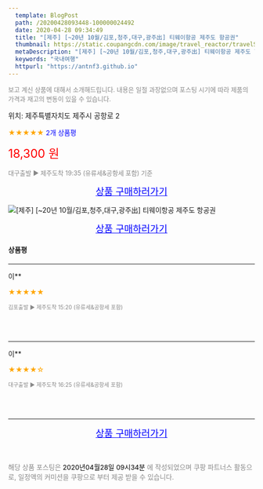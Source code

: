 ```yaml
---
  template: BlogPost
  path: /20200428093448-100000024492
  date: 2020-04-28 09:34:49
  title: "[제주] [~20년 10월/김포,청주,대구,광주出] 티웨이항공 제주도 항공권"
  thumbnail: https://static.coupangcdn.com/image/travel_reactor/travelSeller/common/A00028519/3b6c0f7c-ed2e-4993-8ac1-0ffda0625c14.jpg
  metaDescription: "[제주] [~20년 10월/김포,청주,대구,광주出] 티웨이항공 제주도 항공권,국내여행"
  keywords: "국내여행"
  httpurl: "https://antnf3.github.io"
---
```

  
<span style="color: #888;font-size:0.8rem">보고 계신 상품에 대해서 소개해드립니다.
내용은 일절 과장없으며 포스팅 시기에 따라 제품의 가격과 재고의 변동이 있을 수 있습니다.</span>
  
<span style="font-size: 0.9rem;">위치: 제주특별자치도 제주시 공항로 2 </span>
  
<span style="color: orange;">★★★★★</span> <span style="color: blue;font-size: 0.85rem;">2개 상품평</span>
  
<span style="color: red;font-size: 1.5rem;">18,300 원</span>
  
<span style="color: #888;font-size:0.8rem">대구출발 ▶ 제주도착 19:35 (유류세&공항세 포함) 기준</span>



<p align="center"><a href="http://me2.do/GQKi44ex" style="font-size: 1.2rem; color: blue;">상품 구매하러가기</a></p>

![[제주] [~20년 10월/김포,청주,대구,광주出] 티웨이항공 제주도 항공권](https://image15.coupangcdn.com/image/travelSeller/common/A00028519/fb410494-be77-4034-ad23-748469d3b434.png)

<p align="center"><a href="http://me2.do/GQKi44ex" style="font-size: 1.2rem; color: blue;">상품 구매하러가기</a></p>

#### 상품평
  
---
  
이**
    
<span style="color: orange;">★★★★★</span>
    
<span style="color: #888;font-size:0.7rem">김포출발 ▶ 제주도착 15:20 (유류세&공항세 포함)</span>
    

    

    
<br>
<br>

---
  
이**
    
<span style="color: orange;">★★★★☆</span>
    
<span style="color: #888;font-size:0.7rem">대구출발 ▶ 제주도착 16:25 (유류세&공항세 포함)</span>
    

    

    
<br>
<br>


  
---
  
<p align="center"><a href="http://me2.do/GQKi44ex" style="font-size: 1.2rem; color: blue;">상품 구매하러가기</a></p>
  
<br>
  
<span style="font-size: 0.85rem; color: #888;">해당 상품 포스팅은 <span style="color: #000;"> 2020년04월28일 09시34분 </span> 에 작성되었으며 쿠팡 파트너스 활동으로, 일정액의 커미션을 쿠팡으로 부터 제공 받을 수 있습니다.</span>